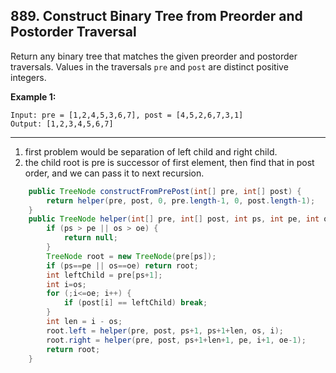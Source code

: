 ## 889. Construct Binary Tree from Preorder and Postorder Traversal 

Return any binary tree that matches the given preorder and postorder traversals.
Values in the traversals `pre` and `post` are distinct positive integers.

**Example 1:**

```
Input: pre = [1,2,4,5,3,6,7], post = [4,5,2,6,7,3,1]
Output: [1,2,3,4,5,6,7]
```

---

1. first problem would be separation of left child and right child.
2. the child root is pre is successor of first element, then find that in post order, and we can pass it to next recursion.

```java
    public TreeNode constructFromPrePost(int[] pre, int[] post) {
        return helper(pre, post, 0, pre.length-1, 0, post.length-1);
    }
    public TreeNode helper(int[] pre, int[] post, int ps, int pe, int os, int oe) {
        if (ps > pe || os > oe) {
            return null;
        }
        TreeNode root = new TreeNode(pre[ps]);
        if (ps==pe || os==oe) return root;
        int leftChild = pre[ps+1];
        int i=os;
        for (;i<=oe; i++) {
            if (post[i] == leftChild) break;
        }
        int len = i - os;
        root.left = helper(pre, post, ps+1, ps+1+len, os, i);
        root.right = helper(pre, post, ps+1+len+1, pe, i+1, oe-1);
        return root;
    }
```

